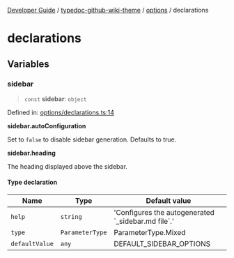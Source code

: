 [Developer Guide](../../../../README.md) / [typedoc-github-wiki-theme](../../../README.md) / [options](../../README.md) / declarations

# declarations

## Variables

### sidebar

> `const` **sidebar**: `object`

Defined in: [options/declarations.ts:14](https://github.com/typedoc2md/typedoc-plugin-markdown/blob/main/packages/typedoc-github-wiki-theme/src/options/declarations.ts#L14)

**sidebar.autoConfiguration**

Set to `false` to disable sidebar generation. Defaults to true.

**sidebar.heading**

The heading displayed above the sidebar.

#### Type declaration

| Name | Type | Default value |
| ------ | ------ | ------ |
| <a id="help-2"></a> `help` | `string` | 'Configures the autogenerated \`\_sidebar.md file\`.' |
| <a id="type-2"></a> `type` | `ParameterType` | ParameterType.Mixed |
| <a id="defaultvalue-2"></a> `defaultValue` | `any` | DEFAULT\_SIDEBAR\_OPTIONS |
